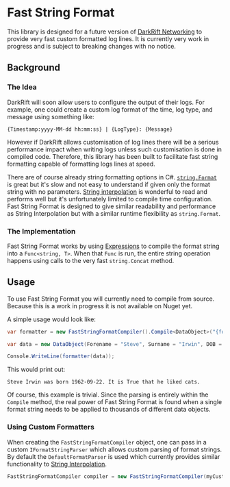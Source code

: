 # Fast String Format
This library is designed for a future version of [DarkRift Networking](https://github.com/DarkRiftNetworking/DarkRift) to provide very fast custom formatted log lines. It is currently very work in progress and is subject to breaking changes with no notice.

## Background
### The Idea
DarkRift will soon allow users to configure the output of their logs. For example, one could create a custom log format of the time, log type, and message using something like:
```
{Timestamp:yyyy-MM-dd hh:mm:ss} | {LogType}: {Message}
```
However if DarkRift allows customisation of log lines there will be a serious performance impact when writing logs unless such customisation is done in compiled code. Therefore, this library has been built to facilitate fast string formatting capable of formatting logs lines at speed.

There are of course already string formatting options in C#. [`string.Format`](https://docs.microsoft.com/en-us/dotnet/api/system.string.format) is great but it's slow and not easy to understand if given only the format string with no parameters. [String interpolation](https://docs.microsoft.com/en-us/dotnet/csharp/language-reference/tokens/interpolated) is wonderful to read and performs well but it's unfortunately limited to compile time configuration. Fast String Format is designed to give similar readability and performance as String Interpolation but with a similar runtime flexibility as `string.Format`.

### The Implementation
Fast String Format works by using [Expressions](https://docs.microsoft.com/en-us/dotnet/csharp/programming-guide/statements-expressions-operators/expressions) to compile the format string into a `Func<string, T>`. When that `Func` is run, the entire string operation happens using calls to the very fast `string.Concat` method.

## Usage
To use Fast String Format you will currently need to compile from source. Because this is a work in progress it is not available on Nuget yet.

A simple usage would look like:
```csharp
var formatter = new FastStringFormatCompiler().Compile<DataObject>("{forename} {surname} was born {DOB::yyyy-MM-dd}. It is {likesCats} that he liked cats.");

var data = new DataObject(Forename = "Steve", Surname = "Irwin", DOB = new DateTime(1962, 9, 22), LikesCats = true);

Console.WriteLine(formatter(data));
```

This would print out:
```
Steve Irwin was born 1962-09-22. It is True that he liked cats.
```

Of course, this example is trivial. Since the parsing is entirely within the `Compile` method, the real power of Fast String Format is found when a single format string needs to be applied to thousands of different data objects.

### Using Custom Formatters
When creating the `FastStringFormatCompiler` object, one can pass in a custom `IFormatStringParser` which allows custom parsing of format strings. By default the `DefaultFormatParser` is used which currently provides similar functionality to [String Interpolation](https://docs.microsoft.com/en-us/dotnet/csharp/language-reference/tokens/interpolated).

```csharp
FastStringFormatCompiler compiler = new FastStringFormatCompiler(myCustomFormatStringParser);
```
